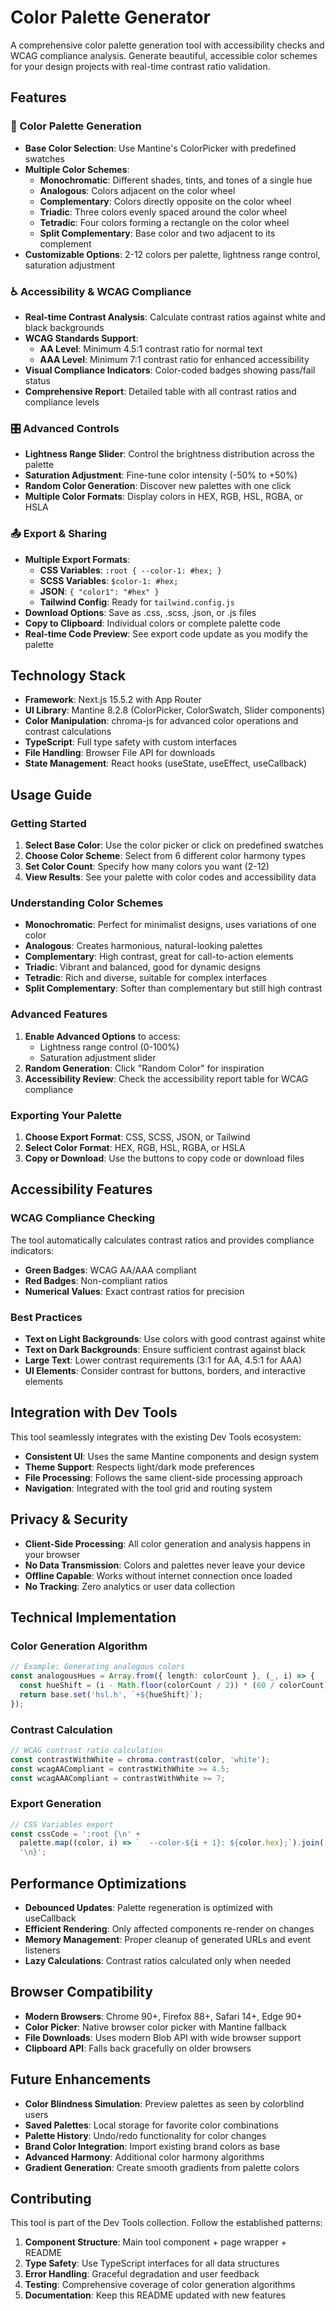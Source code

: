# Color Palette Generator

A comprehensive color palette generation tool with accessibility checks and WCAG compliance analysis. Generate beautiful, accessible color schemes for your design projects with real-time contrast ratio validation.

## Features

### 🎨 Color Palette Generation
- **Base Color Selection**: Use Mantine's ColorPicker with predefined swatches
- **Multiple Color Schemes**:
  - **Monochromatic**: Different shades, tints, and tones of a single hue
  - **Analogous**: Colors adjacent on the color wheel
  - **Complementary**: Colors directly opposite on the color wheel
  - **Triadic**: Three colors evenly spaced around the color wheel
  - **Tetradic**: Four colors forming a rectangle on the color wheel
  - **Split Complementary**: Base color and two adjacent to its complement
- **Customizable Options**: 2-12 colors per palette, lightness range control, saturation adjustment

### ♿ Accessibility & WCAG Compliance
- **Real-time Contrast Analysis**: Calculate contrast ratios against white and black backgrounds
- **WCAG Standards Support**:
  - **AA Level**: Minimum 4.5:1 contrast ratio for normal text
  - **AAA Level**: Minimum 7:1 contrast ratio for enhanced accessibility
- **Visual Compliance Indicators**: Color-coded badges showing pass/fail status
- **Comprehensive Report**: Detailed table with all contrast ratios and compliance levels

### 🎛️ Advanced Controls
- **Lightness Range Slider**: Control the brightness distribution across the palette
- **Saturation Adjustment**: Fine-tune color intensity (-50% to +50%)
- **Random Color Generation**: Discover new palettes with one click
- **Multiple Color Formats**: Display colors in HEX, RGB, HSL, RGBA, or HSLA

### 📤 Export & Sharing
- **Multiple Export Formats**:
  - **CSS Variables**: `:root { --color-1: #hex; }`
  - **SCSS Variables**: `$color-1: #hex;`
  - **JSON**: `{ "color1": "#hex" }`
  - **Tailwind Config**: Ready for `tailwind.config.js`
- **Download Options**: Save as .css, .scss, .json, or .js files
- **Copy to Clipboard**: Individual colors or complete palette code
- **Real-time Code Preview**: See export code update as you modify the palette

## Technology Stack

- **Framework**: Next.js 15.5.2 with App Router
- **UI Library**: Mantine 8.2.8 (ColorPicker, ColorSwatch, Slider components)
- **Color Manipulation**: chroma-js for advanced color operations and contrast calculations
- **TypeScript**: Full type safety with custom interfaces
- **File Handling**: Browser File API for downloads
- **State Management**: React hooks (useState, useEffect, useCallback)

## Usage Guide

### Getting Started
1. **Select Base Color**: Use the color picker or click on predefined swatches
2. **Choose Color Scheme**: Select from 6 different color harmony types
3. **Set Color Count**: Specify how many colors you want (2-12)
4. **View Results**: See your palette with color codes and accessibility data

### Understanding Color Schemes
- **Monochromatic**: Perfect for minimalist designs, uses variations of one color
- **Analogous**: Creates harmonious, natural-looking palettes
- **Complementary**: High contrast, great for call-to-action elements
- **Triadic**: Vibrant and balanced, good for dynamic designs
- **Tetradic**: Rich and diverse, suitable for complex interfaces
- **Split Complementary**: Softer than complementary but still high contrast

### Advanced Features
1. **Enable Advanced Options** to access:
   - Lightness range control (0-100%)
   - Saturation adjustment slider
2. **Random Generation**: Click "Random Color" for inspiration
3. **Accessibility Review**: Check the accessibility report table for WCAG compliance

### Exporting Your Palette
1. **Choose Export Format**: CSS, SCSS, JSON, or Tailwind
2. **Select Color Format**: HEX, RGB, HSL, RGBA, or HSLA
3. **Copy or Download**: Use the buttons to copy code or download files

## Accessibility Features

### WCAG Compliance Checking
The tool automatically calculates contrast ratios and provides compliance indicators:

- **Green Badges**: WCAG AA/AAA compliant
- **Red Badges**: Non-compliant ratios
- **Numerical Values**: Exact contrast ratios for precision

### Best Practices
- **Text on Light Backgrounds**: Use colors with good contrast against white
- **Text on Dark Backgrounds**: Ensure sufficient contrast against black
- **Large Text**: Lower contrast requirements (3:1 for AA, 4.5:1 for AAA)
- **UI Elements**: Consider contrast for buttons, borders, and interactive elements

## Integration with Dev Tools

This tool seamlessly integrates with the existing Dev Tools ecosystem:

- **Consistent UI**: Uses the same Mantine components and design system
- **Theme Support**: Respects light/dark mode preferences
- **File Processing**: Follows the same client-side processing approach
- **Navigation**: Integrated with the tool grid and routing system

## Privacy & Security

- **Client-Side Processing**: All color generation and analysis happens in your browser
- **No Data Transmission**: Colors and palettes never leave your device
- **Offline Capable**: Works without internet connection once loaded
- **No Tracking**: Zero analytics or user data collection

## Technical Implementation

### Color Generation Algorithm
```typescript
// Example: Generating analogous colors
const analogousHues = Array.from({ length: colorCount }, (_, i) => {
  const hueShift = (i - Math.floor(colorCount / 2)) * (60 / colorCount);
  return base.set('hsl.h', `+${hueShift}`);
});
```

### Contrast Calculation
```typescript
// WCAG contrast ratio calculation
const contrastWithWhite = chroma.contrast(color, 'white');
const wcagAACompliant = contrastWithWhite >= 4.5;
const wcagAAACompliant = contrastWithWhite >= 7;
```

### Export Generation
```typescript
// CSS Variables export
const cssCode = ':root {\n' + 
  palette.map((color, i) => `  --color-${i + 1}: ${color.hex};`).join('\n') + 
  '\n}';
```

## Performance Optimizations

- **Debounced Updates**: Palette regeneration is optimized with useCallback
- **Efficient Rendering**: Only affected components re-render on changes
- **Memory Management**: Proper cleanup of generated URLs and event listeners
- **Lazy Calculations**: Contrast ratios calculated only when needed

## Browser Compatibility

- **Modern Browsers**: Chrome 90+, Firefox 88+, Safari 14+, Edge 90+
- **Color Picker**: Native browser color picker with Mantine fallback
- **File Downloads**: Uses modern Blob API with wide browser support
- **Clipboard API**: Falls back gracefully on older browsers

## Future Enhancements

- **Color Blindness Simulation**: Preview palettes as seen by colorblind users
- **Saved Palettes**: Local storage for favorite color combinations
- **Palette History**: Undo/redo functionality for color changes
- **Brand Color Integration**: Import existing brand colors as base
- **Advanced Harmony**: Additional color harmony algorithms
- **Gradient Generation**: Create smooth gradients from palette colors

## Contributing

This tool is part of the Dev Tools collection. Follow the established patterns:

1. **Component Structure**: Main tool component + page wrapper + README
2. **Type Safety**: Use TypeScript interfaces for all data structures
3. **Error Handling**: Graceful degradation and user feedback
4. **Testing**: Comprehensive coverage of color generation algorithms
5. **Documentation**: Keep this README updated with new features